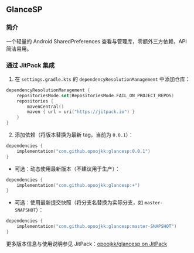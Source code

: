 ## GlanceSP

### 简介
一个轻量的 Android SharedPreferences 查看与管理库，零额外三方依赖，API 简洁易用。

### 通过 JitPack 集成
1) 在 `settings.gradle.kts` 的 `dependencyResolutionManagement` 中添加仓库：
```kotlin
dependencyResolutionManagement {
	repositoriesMode.set(RepositoriesMode.FAIL_ON_PROJECT_REPOS)
	repositories {
		mavenCentral()
		maven { url = uri("https://jitpack.io") }
	}
}
```

2) 添加依赖（将版本替换为最新 tag，当前为 `0.0.1`）：
```kotlin
dependencies {
	implementation("com.github.opoojkk:glancesp:0.0.1")
}
```

- 可选：动态使用最新版本（不建议用于生产）：
```kotlin
dependencies {
	implementation("com.github.opoojkk:glancesp:+")
}
```

- 可选：使用最新提交快照（将分支名替换为实际分支，如 `master-SNAPSHOT`）：
```kotlin
dependencies {
	implementation("com.github.opoojkk:glancesp:master-SNAPSHOT")
}
```

更多版本信息与使用说明参见 JitPack：[opoojkk/glancesp on JitPack](https://jitpack.io/#opoojkk/glancesp)


